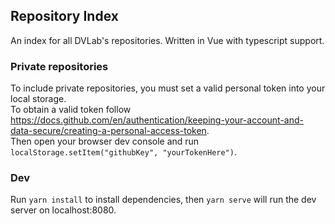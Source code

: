 ## Repository Index

An index for all DVLab's repositories. Written in Vue with typescript support.

### Private repositories

To include private repositories, you must set a valid personal token into your local storage.  
To obtain a valid token follow https://docs.github.com/en/authentication/keeping-your-account-and-data-secure/creating-a-personal-access-token.  
Then open your browser dev console and run `localStorage.setItem("githubKey", "yourTokenHere")`.

### Dev

Run `yarn install` to install dependencies, then `yarn serve` will run the dev server on localhost:8080.
